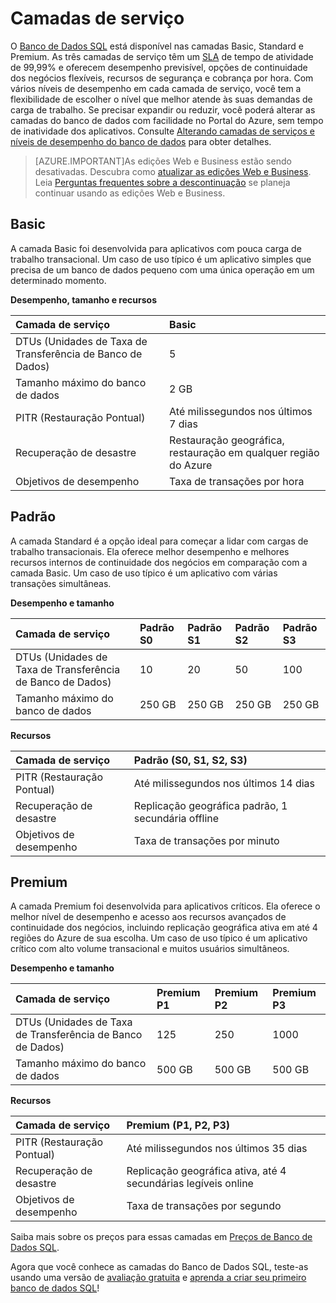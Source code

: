 <properties
   pageTitle="Camadas de serviço do Banco de Dados SQL"
   description="Compare os recursos de continuidade dos negócios e desempenho das camadas de serviço do Banco de Dados SQL do Azure para encontrar o equilíbrio certo entre custo e capacidade à medida que as escala horizontalmente sob demanda e sem tempo de inatividade."
   services="sql-database"
   documentationCenter=""
   authors="shontnew"
   manager="jeffreyg"
   editor="monicar"/>

<tags
   ms.service="sql-database"
   ms.devlang="na"
   ms.topic="article"
   ms.tgt_pltfrm="na"
   ms.workload="data-management"
   ms.date="04/15/2015"
   ms.author="shkurhek"/>

# Camadas de serviço

O [Banco de Dados SQL](sql-database-technical-overview.md) está disponível nas camadas Basic, Standard e Premium. As três camadas de serviço têm um [SLA](http://azure.microsoft.com/support/legal/sla/) de tempo de atividade de 99,99% e oferecem desempenho previsível, opções de continuidade dos negócios flexíveis, recursos de segurança e cobrança por hora. Com vários níveis de desempenho em cada camada de serviço, você tem a flexibilidade de escolher o nível que melhor atende às suas demandas de carga de trabalho. Se precisar expandir ou reduzir, você poderá alterar as camadas do banco de dados com facilidade no Portal do Azure, sem tempo de inatividade dos aplicativos. Consulte [Alterando camadas de serviços e níveis de desempenho do banco de dados](https://msdn.microsoft.com/library/azure/dn369872.aspx) para obter detalhes.

> [AZURE.IMPORTANT]As edições Web e Business estão sendo desativadas. Descubra como [atualizar as edições Web e Business](sql-database-upgrade-new-service-tiers.md). Leia [Perguntas frequentes sobre a descontinuação](http://azure.microsoft.com/pricing/details/sql-database/web-business/) se planeja continuar usando as edições Web e Business.

## Basic

A camada Basic foi desenvolvida para aplicativos com pouca carga de trabalho transacional. Um caso de uso típico é um aplicativo simples que precisa de um banco de dados pequeno com uma única operação em um determinado momento.

**Desempenho, tamanho e recursos**


| Camada de serviço | Basic |
| :-- | :-- |
| DTUs (Unidades de Taxa de Transferência de Banco de Dados) | 5 |
| Tamanho máximo do banco de dados | 2 GB |
| PITR (Restauração Pontual) | Até milissegundos nos últimos 7 dias |
| Recuperação de desastre | Restauração geográfica, restauração em qualquer região do Azure |
| Objetivos de desempenho | Taxa de transações por hora |


## Padrão

A camada Standard é a opção ideal para começar a lidar com cargas de trabalho transacionais. Ela oferece melhor desempenho e melhores recursos internos de continuidade dos negócios em comparação com a camada Basic. Um caso de uso típico é um aplicativo com várias transações simultâneas.

**Desempenho e tamanho**


| Camada de serviço | Padrão S0 | Padrão S1 | Padrão S2 | Padrão S3 |
| :-- | :-- | :-- | :-- | :-- |
| DTUs (Unidades de Taxa de Transferência de Banco de Dados) | 10 | 20 | 50 | 100 |
| Tamanho máximo do banco de dados | 250 GB | 250 GB | 250 GB | 250 GB |


**Recursos**


| Camada de serviço | Padrão (S0, S1, S2, S3) |
| :-- | :-- |
| PITR (Restauração Pontual) | Até milissegundos nos últimos 14 dias |
| Recuperação de desastre | Replicação geográfica padrão, 1 secundária offline |
| Objetivos de desempenho | Taxa de transações por minuto |


## Premium

A camada Premium foi desenvolvida para aplicativos críticos. Ela oferece o melhor nível de desempenho e acesso aos recursos avançados de continuidade dos negócios, incluindo replicação geográfica ativa em até 4 regiões do Azure de sua escolha. Um caso de uso típico é um aplicativo crítico com alto volume transacional e muitos usuários simultâneos.

**Desempenho e tamanho**


| Camada de serviço | Premium P1 | Premium P2 | Premium P3 |
| :-- | :-- | :-- | :-- |
| DTUs (Unidades de Taxa de Transferência de Banco de Dados) | 125 | 250 | 1000 |
| Tamanho máximo do banco de dados | 500 GB | 500 GB | 500 GB |


**Recursos**


| Camada de serviço | Premium (P1, P2, P3) |
| :-- | :-- |
| PITR (Restauração Pontual) | Até milissegundos nos últimos 35 dias |
| Recuperação de desastre | Replicação geográfica ativa, até 4 secundárias legíveis online |
| Objetivos de desempenho | Taxa de transações por segundo |


Saiba mais sobre os preços para essas camadas em [Preços de Banco de Dados SQL](http://azure.microsoft.com/pricing/details/sql-database/).

Agora que você conhece as camadas do Banco de Dados SQL, teste-as usando uma versão de [avaliação gratuita](http://azure.microsoft.com/pricing/free-trial/) e [aprenda a criar seu primeiro banco de dados SQL](sql-database-get-started.md)!
 

<!---HONumber=July15_HO2-->